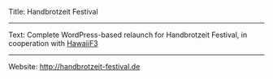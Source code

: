 Title: Handbrotzeit Festival

----

Text: Complete WordPress-based relaunch for Handbrotzeit Festival, in cooperation with [HawaiiF3](http://hawaiif3.de)

----

Website: http://handbrotzeit-festival.de
